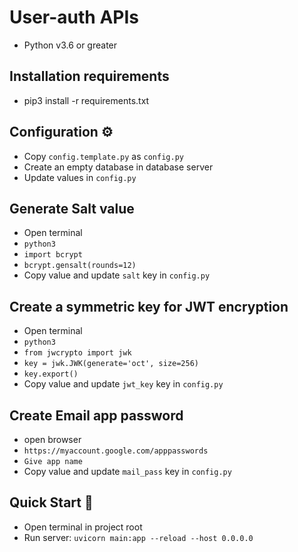 # User-auth APIs
- Python v3.6 or greater

## Installation requirements
- pip3 install -r requirements.txt 

## Configuration ⚙️
- Copy `config.template.py` as `config.py`
- Create an empty database in database server
- Update values in `config.py`

## Generate Salt value
- Open terminal
- `python3`
- `import bcrypt`
- `bcrypt.gensalt(rounds=12)`
- Copy value and update `salt` key in `config.py`

## Create a symmetric key for JWT encryption
- Open terminal
- `python3`
- `from jwcrypto import jwk`
- `key = jwk.JWK(generate='oct', size=256)`
- `key.export()`
- Copy value and update `jwt_key` key in `config.py`

## Create Email app password
- open browser
- `https://myaccount.google.com/apppasswords`
- `Give app name`
- Copy value and update `mail_pass` key in `config.py`

## Quick Start 🚀
- Open terminal in project root
- Run server: `uvicorn main:app --reload --host 0.0.0.0`